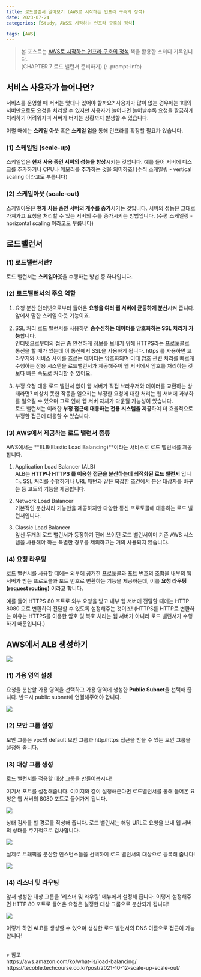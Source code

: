 ```yaml
---
title: 로드밸런서 알아보기 (AWS로 시작하는 인프라 구축의 정석)
date: 2023-07-24
categories: [Study, AWS로 시작하는 인프라 구축의 정석]

tags: [AWS]
---
```


> 본 포스트는 [AWS로 시작하는 인프라 구축의 정석](https://www.yes24.com/Product/Goods/109747932) 책을 활용한 스터디 기록입니다. <br> (CHAPTER 7 로드 밸런서 준비하기)
{: .prompt-info}

## 서비스 사용자가 늘어나면?
서비스를 운영할 때 서버는 몇대나 있어야 할까요?
사용자가 많이 없는 경우에는 1대의 서버만으로도 요청을 처리할 수 있지만 사용자가 늘어나면 늘어날수록 요청을 깔끔하게 처리하기 어려워지며 서버가 터지는 상황까지 발생할 수 있습니다.

이럴 때에는 **스케일 아웃** 혹은 **스케일 업**을 통해 인프라를 확장할 필요가 있습니다.

### (1) 스케일업 (scale-up)
스케일업은 **현재 사용 중인 서버의 성능을 향상**시키는 것입니다. 예를 들어 서버에 디스크를 추가하거나 CPU나 메모리를 추가하는 것을 의미하죠!
(수직 스케일링 - vertical scaling 이라고도 부릅니다)

### (2) 스케일아웃 (scale-out)
스케일아웃은 **현재 사용 중인 서버의 개수를 증가**시키는 것입니다. 서버의 성능은 그대로 가져가고 요청을 처리할 수 있는 서버의 수를 증가시키는 방법입니다.
(수평 스케일링 - horizontal scaling 이라고도 부릅니다)

## 로드밸런서
### (1) 로드밸런서란?
로드 밸런서는 **스케일아웃**을 수행하는 방법 중 하나입니다.

### (2) 로드밸런서의 주요 역할
1. 요청 분산
인터넷으로부터 들어온 **요청을 여러 웹 서버에 균등하게 분산**시켜 줍니다. 앞에서 말한 스케일 아웃 기능이죠.
    
2. SSL 처리
로드 밸런서를 사용하면 **송수신하는 데이터를 암호화하는 SSL 처리가 가능**합니다. <br>
인터넷으로부터의 접근 중 안전하게 정보를 보내기 위해 HTTPS라는 프로토콜로 통신을 할 때가 있는데 이 통신에서 SSL을 사용하게 됩니다. https 를 사용하면 브라우저와 서비스 사이를 흐르는 데이터는 암호화되며 이때 암호 관련 처리를 빠르게 수행하는 전용 시스템을 로드밸런서가 제공해주어 웹 서버에서 암호를 처리하는 것보다 빠른 속도로 처리할 수 있어요.

3. 부정 요청 대응
로드 밸런서 없이 웹 서버가 직접 브라우저와 데이터를 교환하는 상태라면? 예상치 못한 작동을 일으키는 부정한 요청에 대한 처리는 웹 서버에 과부화를 일으킬 수 있으며 그로 인해 웹 서버 자체가 다운될 가능성이 있습니다. <br> 로드 밸런서는 이러한 **부정 접근에 대응하는 전용 시스템을 제공**하여 더 효율적으로 부정한 접근에 대응할 수 있습니다.

### (3) AWS에서 제공하는 로드 밸런서 종류
AWS에서는 **ELB(Elastic Load Balancing)**이라는 서비스로 로드 밸런서를 제공합니다.

1. Application Load Balancer (ALB) <br>
ALB는 **HTTP나 HTTPS 를 이용한 접근을 분산하는데 최적화된 로드 밸런서** 입니다. SSL 처리를 수행하거나 URL 패턴과 같은 복잡한 조건에서 분산 대상자를 바꾸는 등 고도의 기능을 제공합니다.

2. Network Load Balancer <br>
기본적인 분산처리 기능만을 제공하지만 다양한 통신 프로토콜에 대응하는 로드 밸런서입니다. 

3. Classic Load Balancer <br>
앞선 두개의 로드 밸런서가 등장하기 전에 쓰이던 로드 밸런서이며 기존 AWS 시스템을 사용해야 하는 특별한 경우를 제외하고는 거의 사용되지 않습니다.

### (4) 요청 라우팅
로드 밸런서를 사용할 때에는 외부에 공개한 프로토콜과 포트 번호의 조합을 내부의 웹 서버가 받는 프로토콜과 포트 번호로 변환하는 기능을 제공하는데, 이를 **요청 라우팅(request routing)** 이라고 합니다.

예를 들어 HTTPS 80 포트로 외부 요청을 받고 내부 웹 서버에 전달할 때에는 HTTP 8080 으로 변환하여 전달할 수 있도록 설정해주는 것이죠!
(HTTPS를 HTTP로 변환하는 이유는 HTTPS를 이용한 암호 및 복호 처리는 웹 서버가 아니라 로드 밸런서가 수행하기 때문입니다.)

## AWS에서 ALB 생성하기

![](https://velog.velcdn.com/images/chaerim1001/post/63d082b2-3be5-41d4-a388-893b881bf66c/image.png)

### (1) 가용 영역 설정
요청을 분산할 가용 영역을 선택하고 가용 영역에 생성한 **Public Subnet**을 선택해 줍니다. 반드시 public subnet에 연결해주어야 합니다.

![](https://velog.velcdn.com/images/chaerim1001/post/9ac48dc8-eb8d-4a46-a49e-4a7205adf314/image.png)

### (2) 보안 그룹 설정
보안 그룹은 vpc의 default 보안 그룹과 http/https 접근을 받을 수 있는 보안 그룹을 설정해 줍니다.

### (3) 대상 그룹 생성
로드 밸런서를 적용할 대상 그룹을 만들어봅시다!

여기서 포트를 설정해줍니다. 이미지와 같이 설정해준다면 로드밸런서를 통해 들어온 요청은 웹 서버의 8080 포트로 들어가게 됩니다.

![](https://velog.velcdn.com/images/chaerim1001/post/9b5bcd4d-1e86-406b-ae65-19ca24d2c6bb/image.png)

상태 검사를 할 경로를 작성해 줍니다. 로드 밸런서는 해당 URL로 요청을 보내 웹 서버의 상태를 주기적으로 검사합니다.

![](https://velog.velcdn.com/images/chaerim1001/post/cdf4b94f-9b5f-4805-8967-9e64334a8ef0/image.png)

실제로 트래픽을 분산할 인스턴스들을 선택하여 로드 밸런서의 대상으로 등록해 줍니다!

![](https://velog.velcdn.com/images/chaerim1001/post/d4d0d3b7-b184-476f-ba58-7ed700309824/image.png)

### (4) 리스너 및 라우팅
앞서 생성한 대상 그룹을 '리스너 및 라우팅' 메뉴에서 설정해 줍니다. 이렇게 설정해주면 HTTP 80 포트로 들어온 요청은 설정한 대상 그룹으로 분산되게 됩니다!

![](https://velog.velcdn.com/images/chaerim1001/post/5cd63d21-0447-4a6a-9672-cc1de0e122fc/image.png)

이렇게 하면 ALB를 생성할 수 있으며 생성한 로드 밸런서의 DNS 이름으로 접근이 가능합니다!

<br> 
> 참고 <br>
https://aws.amazon.com/ko/what-is/load-balancing/ <br>
https://tecoble.techcourse.co.kr/post/2021-10-12-scale-up-scale-out/